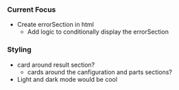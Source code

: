 ### Current Focus
* Create errorSection in html
    * Add logic to conditionally display the errorSection

### Styling
* card around result section?
    * cards around the canfiguration and parts sections?
* Light and dark mode would be cool